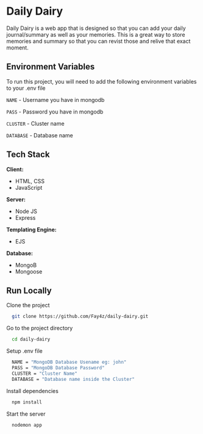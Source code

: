 
# Daily Dairy

Daily Dairy is a web app that is designed so that you can add your daily journal/summary as well as your memories. This is a great way to store memories and summary so that you can revist those and relive that exact moment.


## Environment Variables

To run this project, you will need to add the following environment variables to your .env file

`NAME` - Username you have in mongodb

`PASS` - Password you have in mongodb

`CLUSTER` - Cluster name

`DATABASE` - Database name


## Tech Stack

**Client:** 

- HTML, CSS
- JavaScript

**Server:** 

- Node JS
- Express

**Templating Engine:**

- EJS

**Database:**

- MongoB
- Mongoose
## Run Locally

Clone the project

```bash
  git clone https://github.com/Fay4z/daily-dairy.git
```

Go to the project directory

```bash
  cd daily-dairy
```

Setup .env file

```bash
  NAME = "MongoDB Database Usename eg: john"
  PASS = "MongoDB Database Password"
  CLUSTER = "Cluster Name"
  DATABASE = "Database name inside the Cluster"
```


Install dependencies

```bash
  npm install
```

Start the server

```bash
  nodemon app
```

